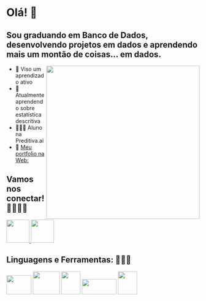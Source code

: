 # Olá! 👋
## Sou graduando em Banco de Dados, desenvolvendo projetos em dados e aprendendo mais um montão de coisas... em dados.
<img src="https://github.com/Lucas-Nascimento-Tech/Lucas-Nascimento-Tech/assets/94206149/c6f8ff12-d0cd-4a8a-adfa-6fa7b6e3d2bc" width="400" height="400" align="right">

- 🔭 Viso um aprendizado ativo
- 🌱 Atualmente aprendendo sobre estatística descritiva
- 🧑🏽‍🎓 Aluno na Preditiva.ai 
- 💼 [Meu portfolio na Web:](https://lucasnascimentoportfolio.carrd.co/)

## Vamos nos conectar! 🫱🏽‍🫲🏽
<a href="https://www.linkedin.com/in/lucasvicentenascimento/" target="_blank">
  <img src="https://github.com/Lucas-Nascimento-Tech/Lucas-Nascimento-Tech/assets/94206149/fada61a6-d23b-48a4-a4b2-eb7879098e9c.png" width="60" height="60">
</a>  <a href="https://www.instagram.com/lucasvicente52/" target="_blank">
  <img src="https://github.com/Lucas-Nascimento-Tech/Lucas-Nascimento-Tech/assets/94206149/298aa2f1-8dd5-49ba-8cc8-e6cd235420ff.png" width="60" height="60">
</a>

## Linguagens e Ferramentas: 👨🏽‍💻
<img src="https://github.com/Lucas-Nascimento-Tech/Lucas-Nascimento-Tech/assets/94206149/e3e32147-1d23-450e-913d-1fd8af587dc5.png" width="65" height="50">  <img src="https://github.com/Lucas-Nascimento-Tech/Lucas-Nascimento-Tech/assets/94206149/a18b5d47-6478-40f0-9ecf-9bd19419725b.png" width="70" height="60">  <img src="https://github.com/Lucas-Nascimento-Tech/Lucas-Nascimento-Tech/assets/94206149/3dc77fac-13b9-41d6-8273-db9310a644b1.png" width="50" height="60">  <img src="https://github.com/Lucas-Nascimento-Tech/Lucas-Nascimento-Tech/assets/94206149/2b3a34d4-6dc3-4a34-845a-f99cf9a9b9f8.png" width="90" height="40">  <img src="https://github.com/Lucas-Nascimento-Tech/Lucas-Nascimento-Tech/assets/94206149/bf4dd7b0-1684-4630-93cf-ad1e879b266c.png" width="50" height="60">
